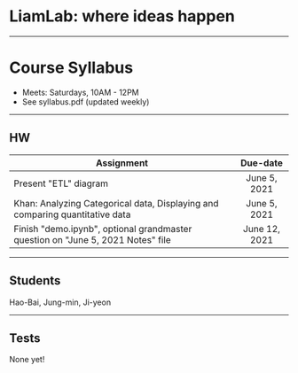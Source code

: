 # LiamLab: where ideas happen

----
# Course Syllabus
- Meets: Saturdays, 10AM - 12PM
- See syllabus.pdf (updated weekly)

----
## HW
| Assignment        | Due-date           |
| ------------- |:-------------:|
| Present "ETL" diagram      | June 5, 2021 |
| Khan: Analyzing Categorical data, Displaying and comparing quantitative data | June 5, 2021 |
| Finish "demo.ipynb", optional grandmaster question on "June 5, 2021 Notes" file | June 12, 2021 |

----
## Students
Hao-Bai, Jung-min, Ji-yeon

----
## Tests

None yet!
